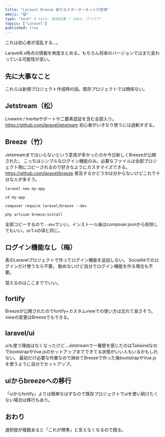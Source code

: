```yaml
---
title: "Laravel Breeze 新たなスターターキットが登場"
emoji: "😷"
type: "tech" # tech: 技術記事 / idea: アイデア
topics: ["Laravel"]
published: true
---
```


これは初心者が混乱する…。

Laravel8.x時点の情報を再度まとめる。もちろん将来のバージョンではまた変わっている可能性が高い。

## 先に大事なこと
これらは新規プロジェクト作成時の話。既存プロジェクトでは関係ない。

## Jetstream（松）
Livewire / Inertiaサポートや二要素認証を含む全部入り。
https://github.com/laravel/jetstream
初心者がいきなり使うには過剰すぎる。

## Breeze（竹）
Jetstreamまではいらないという意見が多かったのか今日新しくBreezeが公開された。
こっちはシンプルなログイン機能のみ。必要なファイルは全部プロジェクト側にコピーされるので好きなようにカスタマイズできる。
https://github.com/laravel/breeze
普及するかどうかは分からないけどこれで十分な人が多そう。

```
laravel new my-app

cd my-app

composer require laravel/breeze --dev

php artisan breeze:install
```
全部コピーするので`--dev`でいい。インストール後はcomposer.jsonから削除してもいい。ui:1.xの頃と同じ。

## ログイン機能なし（梅）
素のLaravelプロジェクトで作ってログイン機能を追加しない。
Socialiteでのログインだけ使うなら不要。
勧めないけど自分でログイン機能を作る場合も不要。

覚えるのはここまででいい。

## fortify
Breezeが公開されたのでfortify+カスタムviewでの使い方は忘れて良さそう。
viewの変更はBreezeでもできる。

## laravel/ui
uiも使う理由はなくなったけど…Jetstreamで一番壁を感じたのはTailwindなのでbootstrapやVue.jsのセットアップまでできてる状態がいい人もいるかもしれない。
最初だけ必要な作業なので諦めてBreezeで作った後bootstrapやVue.jsを使うように自分でセットアップ。

## uiからbreezeへの移行
「uiからfortify」よりは簡単なはずなので既存プロジェクトでuiを使い続けたくない場合は移行もあり。

## おわり
選択肢が複数あると「これが標準」と言えなくなるので困る。
